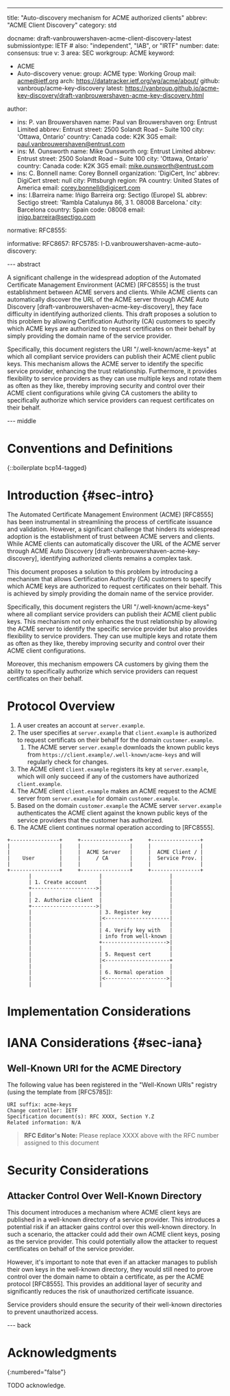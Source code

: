 ---
title: "Auto-discovery mechanism for ACME authorized clients"
abbrev: "ACME Client Discovery"
category: std

docname: draft-vanbrouwershaven-acme-client-discovery-latest
submissiontype: IETF  # also: "independent", "IAB", or "IRTF"
number:
date:
consensus: true
v: 3
area: SEC
workgroup: ACME
keyword:
 - ACME
 - Auto-discovery
venue:
  group: ACME
  type: Working Group
  mail: acme@ietf.org
  arch: https://datatracker.ietf.org/wg/acme/about/
  github: vanbroup/acme-key-discovery
  latest: https://vanbroup.github.io/acme-key-discovery/draft-vanbrouwershaven-acme-key-discovery.html

author:
  - ins: P. van Brouwershaven
    name: Paul van Brouwershaven
    org: Entrust Limited
    abbrev: Entrust
    street: 2500 Solandt Road – Suite 100
    city: 'Ottawa, Ontario'
    country: Canada
    code: K2K 3G5
    email: paul.vanbrouwershaven@entrust.com
  - ins: M. Ounsworth
    name: Mike Ounsworth
    org: Entrust Limited
    abbrev: Entrust
    street: 2500 Solandt Road – Suite 100
    city: 'Ottawa, Ontario'
    country: Canada
    code: K2K 3G5
    email: mike.ounsworth@entrust.com
  - ins: C. Bonnell
    name: Corey Bonnell
    organization: 'DigiCert, Inc'
    abbrev: DigiCert
    street: null
    city: Pittsburgh
    region: PA
    country: United States of America
    email: corey.bonnell@digicert.com
  - ins: I.Barreira
    name: Iñigo Barreira
    org: Sectigo (Europe) SL
    abbrev: Sectigo
    street: 'Rambla Catalunya 86, 3 1. 08008 Barcelona.'
    city: Barcelona
    country: Spain
    code: 08008
    email: inigo.barreira@sectigo.com

normative:
  RFC8555:

informative:
  RFC8657:
  RFC5785:
  I-D.vanbrouwershaven-acme-auto-discovery:

--- abstract

A significant challenge in the widespread adoption of the Automated Certificate Management Environment (ACME) [RFC8555] is the trust establishment between ACME servers and clients. While ACME clients can automatically discover the URL of the ACME server through ACME Auto Discovery [draft-vanbrouwershaven-acme-key-discovery], they face difficulty in identifying authorized clients. This draft proposes a solution to this problem by allowing Certification Authority (CA) customers to specify which ACME keys are authorized to request certificates on their behalf by simply providing the domain name of the service provider.

Specifically, this document registers the URI "/.well-known/acme-keys" at which all compliant service providers can publish their ACME client public keys. This mechanism allows the ACME server to identify the specific service provider, enhancing the trust relationship. Furthermore, it provides flexibility to service providers as they can use multiple keys and rotate them as often as they like, thereby improving security and control over their ACME client configurations while giving CA customers the ability to specifically authorize which service providers can request certificates on their behalf.


--- middle

# Conventions and Definitions

{::boilerplate bcp14-tagged}

# Introduction {#sec-intro}

The Automated Certificate Management Environment (ACME) [RFC8555] has been instrumental in streamlining the process of certificate issuance and validation. However, a significant challenge that hinders its widespread adoption is the establishment of trust between ACME servers and clients. While ACME clients can automatically discover the URL of the ACME server through ACME Auto Discovery [draft-vanbrouwershaven-acme-key-discovery], identifying authorized clients remains a complex task.

This document proposes a solution to this problem by introducing a mechanism that allows Certification Authority (CA) customers to specify which ACME keys are authorized to request certificates on their behalf. This is achieved by simply providing the domain name of the service provider.

Specifically, this document registers the URI "/.well-known/acme-keys" where all compliant service providers can publish their ACME client public keys. This mechanism not only enhances the trust relationship by allowing the ACME server to identify the specific service provider but also provides flexibility to service providers. They can use multiple keys and rotate them as often as they like, thereby improving security and control over their ACME client configurations.

Moreover, this mechanism empowers CA customers by giving them the ability to specifically authorize which service providers can request certificates on their behalf.

# Protocol Overview

1. A user creates an account at `server.example`.
2. The user specifies at `server.example` that `client.example` is authorized to request certificats on their behalf for the domain `customer.example`.
   1. The ACME server `server.example` downloads the known public keys from `https://client.example/.well-known/acme-keys` and will regularly check for changes.
3. The ACME client `client.example` registers its key at `server.example`, which will only succeed if any of the customers have authorized `client.example`.
4. The ACME client `client.example` makes an ACME request to the ACME server from `server.example` for domain `customer.example`.
5. Based on the domain `customer.example` the ACME server `server.example` authenticates the ACME client against the known public keys of the service providers that the customer has authorized.
6. The ACME client continues normal operation according to [RFC8555]. 

~~~ aasvg
+----------------+     +----------------+     +----------------+
|                |     |                |     |                |
|                |     |  ACME Server   |     |  ACME Client / |
|    User        |     |     / CA       |     |  Service Prov. |
|                |     |                |     |                |
+----------------+     +----------------+     +----------------+
       |                      |                      |
       | 1. Create account    |                      |
       +--------------------->|                      |
       |                      |                      |
       | 2. Authorize client  |                      |
       +--------------------->|                      |
       |                      | 3. Register key      |
       |                      |<---------------------|
       |                      |                      |
       |                      | 4. Verify key with   |
       |                      | info from well-known |
       |                      +--------------------->|
       |                      |                      |
       |                      | 5. Request cert      |
       |                      |<---------------------+
       |                      |                      |
       |                      | 6. Normal operation  |
       |                      |<-------------------->|
       |                      |                      |

~~~


# Implementation Considerations

# IANA Considerations {#sec-iana}

##  Well-Known URI for the ACME Directory

The following value has been registered in the "Well-Known URIs" registry (using the template from [RFC5785]):

~~~
URI suffix: acme-keys
Change controller: IETF
Specification document(s): RFC XXXX, Section Y.Z
Related information: N/A
~~~

> **RFC Editor's Note:** Please replace XXXX above with the RFC number assigned to this document

# Security Considerations

## Attacker Control Over Well-Known Directory

This document introduces a mechanism where ACME client keys are published in a well-known directory of a service provider. This introduces a potential risk if an attacker gains control over this well-known directory. In such a scenario, the attacker could add their own ACME client keys, posing as the service provider. This could potentially allow the attacker to request certificates on behalf of the service provider.

However, it's important to note that even if an attacker manages to publish their own keys in the well-known directory, they would still need to prove control over the domain name to obtain a certificate, as per the ACME protocol [RFC8555]. This provides an additional layer of security and significantly reduces the risk of unauthorized certificate issuance.

Service providers should ensure the security of their well-known directories to prevent unauthorized access.

--- back

# Acknowledgments
{:numbered="false"}

TODO acknowledge.